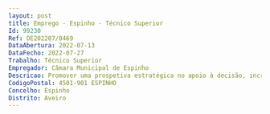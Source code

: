 ```yaml
--- 
layout: post
title: Emprego - Espinho - Técnico Superior
Id: 99230
Ref: OE202207/0469
DataAbertura: 2022-07-13
DataFecho: 2022-07-27
Trabalho: Técnico Superior
Empregador: Câmara Municipal de Espinho
Descricao: Promover uma prospetiva estratégica no apoio à decisão, incrementar e desenvolver a governança digital, assegurar e desenvolver processos de democracia participativa e redes nacionais e internacionais. Gestão de projetos no âmbito do quadro comunitário europeu e políticas públicas, incluindo PRR, PNR e Horizonte 2030.
CodigoPostal: 4501-901 ESPINHO
Concelho: Espinho
Distrito: Aveiro
--- 
```

